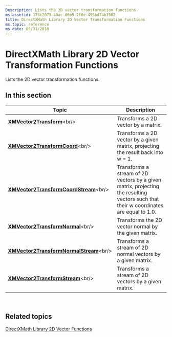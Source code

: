 ```yaml
---
Description: Lists the 2D vector transformation functions.
ms.assetid: 175c2073-40ac-06b5-2f0e-495bd74b1502
title: DirectXMath Library 2D Vector Transformation Functions
ms.topic: reference
ms.date: 05/31/2018
---
```


# DirectXMath Library 2D Vector Transformation Functions

Lists the 2D vector transformation functions.

## In this section



| Topic                                                                               | Description                                                                                                                                      |
|-------------------------------------------------------------------------------------|--------------------------------------------------------------------------------------------------------------------------------------------------|
| [**XMVector2Transform**](https://msdn.microsoft.com/library/Ee420793(v=VS.85).aspx)<br/>                         | Transforms a 2D vector by a matrix.<br/>                                                                                                   |
| [**XMVector2TransformCoord**](https://msdn.microsoft.com/library/Ee420794(v=VS.85).aspx)<br/>               | Transforms a 2D vector by a given matrix, projecting the result back into w = 1.<br/>                                                      |
| [**XMVector2TransformCoordStream**](https://msdn.microsoft.com/library/Hh404773(v=VS.85).aspx)<br/>   | Transforms a stream of 2D vectors by a given matrix, projecting the resulting vectors such that their w coordinates are equal to 1.0.<br/> |
| [**XMVector2TransformNormal**](https://msdn.microsoft.com/library/Ee420796(v=VS.85).aspx)<br/>             | Transforms the 2D vector normal by the given matrix.<br/>                                                                                  |
| [**XMVector2TransformNormalStream**](https://msdn.microsoft.com/library/Hh404774(v=VS.85).aspx)<br/> | Transforms a stream of 2D normal vectors by a given matrix.<br/>                                                                           |
| [**XMVector2TransformStream**](https://msdn.microsoft.com/library/Hh404775(v=VS.85).aspx)<br/>             | Transforms a stream of 2D vectors by a given matrix.<br/>                                                                                  |



 

## Related topics

<dl> <dt>

[DirectXMath Library 2D Vector Functions](ovw-xnamath-reference-functions-vector2.md)
</dt> </dl>

 

 




